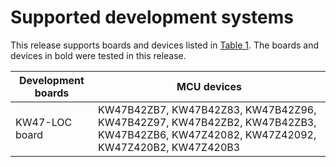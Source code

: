 # Supported development systems 

This release supports boards and devices listed in [Table 1](#TABLE_SUPPORTEDBOARDS). The boards and devices in bold were tested in this release.

|Development boards|MCU devices|
|------------------|-----------|
|KW47-LOC board|KW47B42ZB7, KW47B42Z83, KW47B42Z96, KW47B42Z97, KW47B42ZB2, KW47B42ZB3, KW47B42ZB6, KW47Z42082, KW47Z42092, KW47Z420B2, KW47Z420B3|

